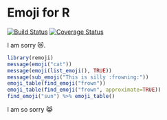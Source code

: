 # Emoji for R

[![Build Status](https://travis-ci.org/richfitz/remoji.png?branch=master)](https://travis-ci.org/richfitz/remoji)
[![Coverage Status](https://coveralls.io/repos/richfitz/remoji/badge.svg?branch=master)](https://coveralls.io/r/richfitz/remoji?branch=master)

I am sorry :crying_cat_face:.

```r
library(remoji)
message(emoji("cat"))
message(emoji(list_emoji(), TRUE))
message(sub_emoji("This is silly :frowning:"))
emoji_table(find_emoji("frown"))
emoji_table(find_emoji("frown", approximate=TRUE))
find_emoji("sun") %>% emoji_table()
```

I am so sorry :joy_cat:
